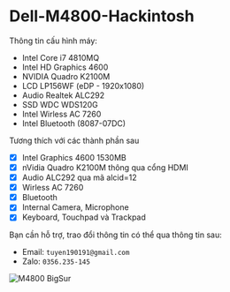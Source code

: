 # Dell-M4800-Hackintosh
 
Thông tin cấu hình máy:
- Intel Core i7 4810MQ
- Intel HD Graphics 4600
- NVIDIA Quadro K2100M
- LCD LP156WF (eDP - 1920x1080)
- Audio Realtek ALC292
- SSD WDC WDS120G
- Intel Wirless AC 7260
- Intel Bluetooth (8087-07DC)

Tương thích với các thành phần sau
- [x] Intel Graphics 4600 1530MB
- [x] nVidia Quadro K2100M thông qua cổng HDMI
- [x] Audio ALC292 qua mã alcid=12
- [x] Wirless AC 7260
- [x] Bluetooth
- [x] Internal Camera, Microphone
- [x] Keyboard, Touchpad và Trackpad

Bạn cần hỗ trợ, trao đổi thông tin có thể qua thông tin sau:
* Email: `tuyen190191@gmail.com`
* Zalo: `0356.235-145`


![M4800 BigSur](https://github.com/lienkheict/Dell-M4800-Hackintosh/blob/main/Bigsur.png)
